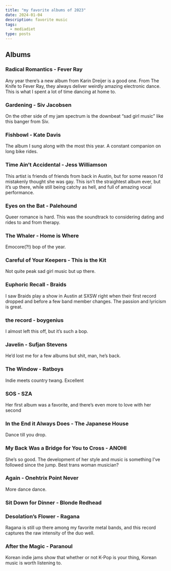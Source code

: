 ```yaml
---
title: "my favorite albums of 2023"
date: 2024-01-04
description: favorite music
tags:
  - mediadiet
type: posts
---
```


## Albums

### Radical Romantics - Fever Ray

Any year there’s a new album from Karin Dreijer is a good one. From The Knife to Fever Ray, they always deliver weirdly amazing electronic dance. This is what I spent a lot of time dancing at home to. 

### Gardening - Siv Jacobsen

On the other side of my jam spectrum is the downbeat “sad girl music” like this banger from Siv.

### Fishbowl - Kate Davis

The album I sung along with the most this year.  A constant companion on long bike rides.

### Time Ain’t Accidental - Jess Williamson

This artist is friends of friends from back in Austin, but for some reason I’d mistakenly thought she was gay. This isn’t the straightest album ever, but it’s up there, while still being catchy as hell, and full of amazing vocal performance.

### Eyes on the Bat - Palehound

Queer romance is hard. This was the soundtrack to considering dating and rides to and from therapy.

### The Whaler - Home is Where

Emocore(?!) bop of the year.

### Careful of Your Keepers - This is the Kit

Not quite peak sad girl music but up there.

### Euphoric Recall - Braids

I saw Braids play a show in Austin at SXSW right when their first record dropped and before a few band member changes. The passion and lyricism is great.

### the record - boygenius

I almost left this off, but it’s such a bop.

### Javelin - Sufjan Stevens

He’d lost me for a few albums but shit, man, he’s back.

### The Window - Ratboys

Indie meets country twang. Excellent

### SOS - SZA

Her first album was a favorite, and there’s even more to love with her second

### In the End it Always Does - The Japanese House

Dance till you drop.

### My Back Was a Bridge for You to Cross - ANOHI

She’s so good. The development of her style and music is something I’ve followed since the jump. Best trans woman musician?

### Again - Onehtrix Point Never

More dance dance.

### Sit Down for Dinner - Blonde Redhead

### Desolation’s Flower - Ragana

Ragana is still up there among my favorite metal bands, and this record captures the raw intensity of the duo well.

### After the Magic - Paranoul

Korean indie jams show that whether or not K-Pop is your thing, Korean music is worth listening to.


